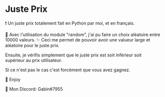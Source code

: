 # Juste Prix

❗ Un juste prix totalement fait en Python par moi, et en français.

🔮 Avec l'utilisation du module "random", j'ai pu faire un choix aléatoire entre 10000 valeurs.
✨ Ceci me permet de pouvoir avoir une valueur large et aléatoire pour le juste prix.

Ensuite, je vérifis simplement que le juste prix est soit inférieur soit supérieur au prix utilisateur.

Si ce n'est pas le cas c'est forcément que vous avez gagnez.

💖 Enjoy

🎫 Mon Discord: Gabin#7955
